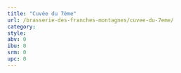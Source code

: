 ```yaml
---
title: "Cuvée du 7ème"
url: /brasserie-des-franches-montagnes/cuvee-du-7eme/
category: 
style: 
abv: 0
ibu: 0
srm: 0
upc: 0
---
```


